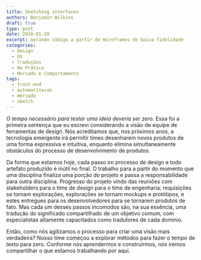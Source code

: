 ```yaml
---
title: Sketching interfaces
authors: Benjamin Wilkins
draft: true
type: post
date: 2018-01-20
excerpt: Gerando código a partir de Wireframes de baixa fidelidade
categories:
  - Design
  - UX
  - Traduções
  - Na Prática
  - Mercado e Comportamento
tags:
  - front-end
  - automatizacao
  - mercado
  - sketch
---
```


_O tempo necessário para testar uma ideia deveria ser zero._ Essa foi a primeira sentença que eu escrevi considerando a visão de equipe de ferramentas de design. Nós acreditamos que, nos próximos anos, a tecnologia emergente irá permitir times desenharem novos produtos de uma forma expressiva e intuitiva, enquanto elimina simultaneamente obstáculos do processo de desenvolvimento de produtos.

Da forma que estamos hoje, cada passo no processo de design e todo artefato produzido é inútil no final. O trabalho para a partir do momento que uma disciplina finaliza uma porção do projeto e passa a responsabilidade para outra disciplina. Progresso do projeto vindo das reuniões com stakeholders  para o time de design para o time de engenharia; requisições se tornam explorações, explorações se tornam mockups e protótipos, e estes entregues para os desenvolvedores para se tornarem produtos de fato. Mas cada um desses passos incomodos são, na sua essência, uma tradução do significado compartilhado de um objetivo comum, com especialistas altamente capacitados como tradutores de cada domínio.

Então, como nós agilizamos o processo para criar uma visão mais verdadeira? Nosso time começou a explorar métodos para fazer o tempo de texto para zero. Conforme nós aprendermos e construirmos, nós iremos compartilhar o que estamos trabalhando por aqui.
